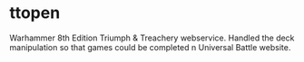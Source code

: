 # ttopen
Warhammer 8th Edition Triumph & Treachery webservice. Handled the deck manipulation so that games could be completed n Universal Battle website.
